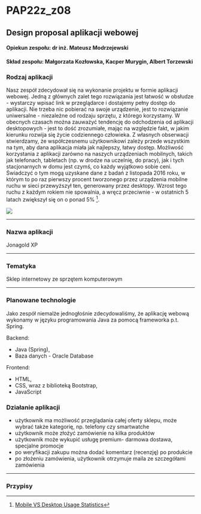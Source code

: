 # PAP22z_z08
## Design proposal aplikacji webowej 

#### Opiekun zespołu: dr inż. Mateusz Modrzejewski
#### Skład zespołu: Małgorzata Kozłowska, Kacper Murygin, Albert Torzewski

### Rodzaj aplikacji
 Nasz zespół zdecydował się na wykonanie projektu w formie aplikacji webowej. Jedną z głównych zalet tego rozwiązania jest łatwość w obsłudze - wystarczy wpisać link w przeglądarce i dostajemy pełny dostęp do aplikacji. Nie trzeba nic pobierać na swoje urządzenie, jest to rozwiązanie uniwersalne - niezależne od rodzaju sprzętu, z którego korzystamy. W obecnych czasach można zauważyć tendencję do odchodzenia od aplikacji desktopowych - jest to dość zrozumiałe, mając na względzie fakt, w jakim kierunku rozwija się życie codziennego człowieka. Z własnych obserwacji stwierdzamy, że współczesnemu użytkownikowi zależy przede wszystkim na tym, aby dana aplikacja miała jak najlepszy, łatwy dostęp. Możliwość korzystania z aplikacji zarówno na naszych urządzeniach mobilnych, takich jak telefonach, tabletach (np. w drodze na uczelnię, do pracy), jak i tych stacjonarnych w domu jest czymś, co każdy wyjątkowo sobie ceni. Świadczyć o tym mogą uzyskane dane z badań z listopada 2016 roku, w którym to po raz pierwszy procent tworzonego przez urządzenia mobilne ruchu w sieci przewyższył ten, generowany przez desktopy. Wzrost tego ruchu z każdym rokiem nie spowalnia, a wręcz przeciwnie - w ostatnich 5 latach zwiększył się on o ponad 5% [^1].
 
 ![](https://i.imgur.com/0Cj9GIt.jpg)

***

### Nazwa aplikacji
Jonagold XP

***

### Tematyka
Sklep internetowy ze sprzętem komputerowym

***

### Planowane technologie
Jako zespół niemalże jednogłośnie zdecydowaliśmy, że aplikację webową wykonamy w języku programowania Java za pomocą frameworka p.t. Spring. 

Backend:
 - Java (Spring),
 - Baza danych - Oracle Database

Frontend:
 - HTML,
 - CSS, wraz z biblioteką Bootstrap,
 - JavaScript


### Działanie aplikacji
- użytkownik ma możliwość przeglądania całej oferty sklepu, może wybrać także kategorię, np. telefony czy smartwatche
- użytkownik może złożyć zamówienie na kilka produktów
- użytkownik może wykupić usługę premium- darmowa dostawa, specjalne promocje
- po weryfikacji zakupu można dodać komentarz (recenzję) po produkcie
- po złożeniu zamówienia, użytkownik otrzymuje maila ze szczegółami zamówienia

***

### Przypisy
[^1]: [Mobile VS Desktop Usage Statistics](https://www.zippia.com/advice/mobile-vs-desktop-usage-statistics/)
